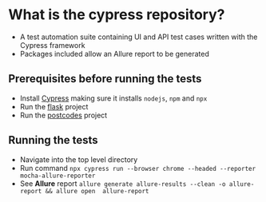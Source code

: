 # What is the cypress repository?

- A test automation suite containing UI and API test cases written with the Cypress framework
- Packages included allow an Allure report to be generated

## Prerequisites before running the tests

- Install [Cypress](https://docs.cypress.io/) making sure it installs `nodejs`, `npm` and `npx`
- Run the [flask](https://github.com/anthonymcglone2022/flask) project
- Run the [postcodes](https://github.com/anthonymcglone2022/postcodes) project

## Running the tests

- Navigate into the top level directory
- Run command `npx cypress run --browser chrome --headed --reporter mocha-allure-reporter`
- See **Allure** report `allure generate allure-results --clean -o allure-report && allure open  allure-report` 